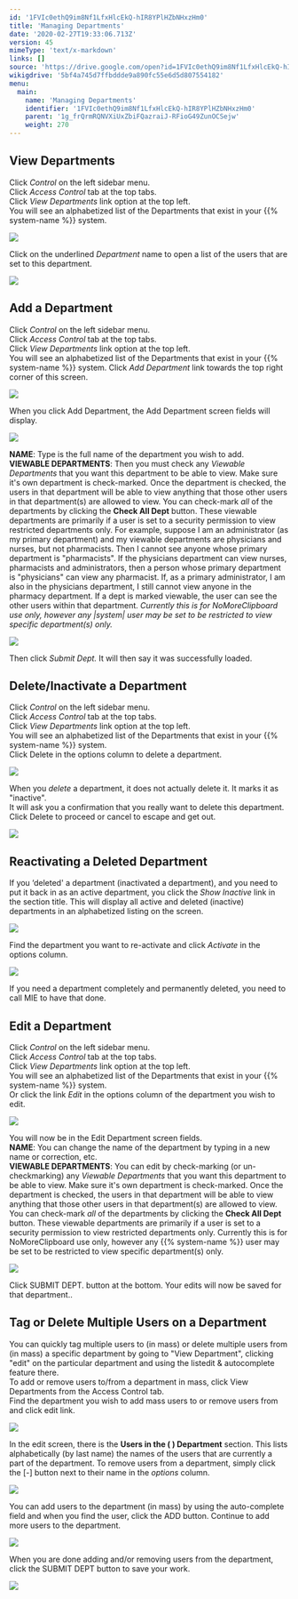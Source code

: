 ```yaml
---
id: '1FVIc0ethQ9im8Nf1LfxHlcEkQ-hIR8YPlHZbNHxzHm0'
title: 'Managing Departments'
date: '2020-02-27T19:33:06.713Z'
version: 45
mimeType: 'text/x-markdown'
links: []
source: 'https://drive.google.com/open?id=1FVIc0ethQ9im8Nf1LfxHlcEkQ-hIR8YPlHZbNHxzHm0'
wikigdrive: '5bf4a745d7ffbddde9a890fc55e6d5d807554182'
menu:
  main:
    name: 'Managing Departments'
    identifier: '1FVIc0ethQ9im8Nf1LfxHlcEkQ-hIR8YPlHZbNHxzHm0'
    parent: '1g_frQrmRQNVXiUxZbiFQazraiJ-RFioG49ZunOCSejw'
    weight: 270
---
```

## View Departments  
  
Click *Control* on the left sidebar menu.  
Click *Access Control* tab at the top tabs.  
Click *View Departments* link option at the top left.  
You will see an alphabetized list of the Departments that exist in your {{% system-name %}} system.
  
![](../managing-departments.assets/10000000000004D9000001C03F00C01D7815966F.png)  

Click on the underlined *Department* name to open a list of the users that are set to this department.
  
![](../managing-departments.assets/10000000000004D9000001C03F00C01D7815966F.png)  

  
## Add a Department  
  
Click *Control* on the left sidebar menu.  
Click *Access Control* tab at the top tabs.  
Click *View Departments* link option at the top left.  
You will see an alphabetized list of the Departments that exist in your {{% system-name %}} system. Click *Add Department* link towards the top right corner of this screen.
  
![](../managing-departments.assets/10000000000004D9000001C03F00C01D7815966F.png)  

When you click Add Department, the Add Department screen fields will display.
  
![](../managing-departments.assets/100000000000048F00000122C8A0A720454697CC.png)  

**NAME**: Type is the full name of the department you wish to add.  
**VIEWABLE DEPARTMENTS**: Then you must check any *Viewable Departments* that you want this department to be able to view. Make sure it's own department is check-marked. Once the department is checked, the users in that department will be able to view anything that those other users in that department(s) are allowed to view. You can check-mark *all* of the departments by clicking the **Check All Dept** button. These viewable departments are primarily if a user is set to a security permission to view restricted departments only. For example, suppose I am an administrator (as my primary department) and my viewable departments are physicians and nurses, but not pharmacists. Then I cannot see anyone whose primary department is "pharmacists". If the physicians department can view nurses, pharmacists and administrators, then a person whose primary department is "physicians" can view any pharmacist. If, as a primary administrator, I am also in the physicians department, I still cannot view anyone in the pharmacy department. If a dept is marked viewable, the user can see the other users within that department. *Currently this is for NoMoreClipboard use only, however any |system| user may be set to be restricted to view specific department(s) only.*
  
![](../managing-departments.assets/10000201000002A80000009DCDA191748EA25FE0.png)  

Then click *Submit Dept.* It will then say it was successfully loaded.
  
## Delete/Inactivate a Department  
  
Click *Control* on the left sidebar menu.  
Click *Access Control* tab at the top tabs.  
Click *View Departments* link option at the top left.  
You will see an alphabetized list of the Departments that exist in your {{% system-name %}} system.  
Click Delete in the options column to delete a department.
  
![](../managing-departments.assets/10000000000004D9000001C03F00C01D7815966F.png)  

When you *delete* a department, it does not actually delete it. It marks it as "inactive".  
It will ask you a confirmation that you really want to delete this department. Click Delete to proceed or cancel to escape and get out.
  
![](../managing-departments.assets/1000000000000200000000747C32523EFB8F8A16.png)  

  
## Reactivating a Deleted Department  
  
If you ‘deleted' a department (inactivated a department), and you need to put it back in as an active department, you click the *Show Inactive* link in the section title. This will display all active and deleted (inactive) departments in an alphabetized listing on the screen.
  
![](../managing-departments.assets/10000201000004CC000000C47B4763EDEEC11411.png)  

Find the department you want to re-activate and click *Activate* in the options column.
  
![](../managing-departments.assets/10000000000004DE0000014EA35F715893AABB45.png)  

If you need a department completely and permanently deleted, you need to call MIE to have that done.
  
## Edit a Department  
  
Click *Control* on the left sidebar menu.  
Click *Access Control* tab at the top tabs.  
Click *View Departments* link option at the top left.  
You will see an alphabetized list of the Departments that exist in your {{% system-name %}} system.  
Or click the link *Edit* in the options column of the department you wish to edit.
  
![](../managing-departments.assets/10000000000004D9000001C03F00C01D7815966F.png)  

You will now be in the Edit Department screen fields.  
**NAME**: You can change the name of the department by typing in a new name or correction, etc.  
**VIEWABLE DEPARTMENTS**: You can edit by check-marking (or un-checkmarking) any *Viewable Departments* that you want this department to be able to view. Make sure it's own department is check-marked. Once the department is checked, the users in that department will be able to view anything that those other users in that department(s) are allowed to view. You can check-mark *all* of the departments by clicking the **Check All Dept** button. These viewable departments are primarily if a user is set to a security permission to view restricted departments only. Currently this is for NoMoreClipboard use only, however any {{% system-name %}} user may be set to be restricted to view specific department(s) only.
  
![](../managing-departments.assets/100000000000048E0000010CDE460EC24CA53BFA.png)  

Click SUBMIT DEPT. button at the bottom. Your edits will now be saved for that department..
  
## Tag or Delete Multiple Users on a Department  
  
You can quickly tag multiple users to (in mass) or delete multiple users from (in mass) a specific department by going to "View Department", clicking "edit" on the particular department and using the listedit & autocomplete feature there.  
To add or remove users to/from a department in mass, click View Departments from the Access Control tab.  
Find the department you wish to add mass users to or remove users from and click edit link.
  
![](../managing-departments.assets/10000201000003E9000000C9BA6897BE660C9EC5.png)  

In the edit screen, there is the **Users in the ( ) Department** section. This lists alphabetically (by last name) the names of the users that are currently a part of the department. To remove users from a department, simply click the [-] button next to their name in the *options* column.
  
![](../managing-departments.assets/10000201000004DF0000017912E86765A495AE8E.png)  

You can add users to the department (in mass) by using the auto-complete field and when you find the user, click the ADD button. Continue to add more users to the department.
  
![](../managing-departments.assets/10000201000003E60000017C45F45756CFD3CA45.png)  

When you are done adding and/or removing users from the department, click the SUBMIT DEPT button to save your work.
  
![](../managing-departments.assets/100002010000042F00000181D5867DCE4A3F65EC.png)  

